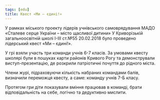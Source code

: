 ```yaml
---
tags: [edu]
title: Квест «Ми – єдині!»
---
```


У рамках міського проекту лідерів учнівського самоврядування МАДО «Сталеве серце України – місто щасливої дитини» У Криворізькій загальноосвітній школі І-ІІІ ст.№55 20.02.2018 було проведено лідерський квест «Ми – єдині!».

У грі взяли участь три команди учнів 6-7 класів. За умовами квесту школярі були в пошуках карти районів Кривого Рогу та демонстрували виступ-презентацію, де розкрили патріотичні почуття до рідного міста.

Члени журі, підраховуючи кількість набраних командами балів, визначили переможця квесту, а саме: команду учнів 7-Б класу.

Протягом гри діти показували вміння працював в команді, брати відповідальність на себе, логічно та дедуктивно мислити.

<youtube id="5p9cgaQMcz4"></youtube>

<slideshow id="72157688022425100"></slideshow>
